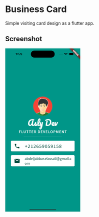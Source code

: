 # Business Card
Simple visiting card design as a flutter app.

## Screenshot
<picture>
  <img alt="Screenshot" src="/screenshot/screenshot.png" width="240"/>
</picture>

